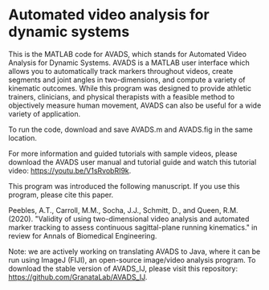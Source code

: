 # Automated video analysis for dynamic systems

This is the MATLAB code for AVADS, which stands for Automated Video Analysis for Dynamic Systems. AVADS is a MATLAB user interface which allows you to automatically track markers throughout videos, create segments and joint angles in two-dimensions, and compute a variety of kinematic outcomes. While this program was designed to provide athletic trainers, clinicians, and physical therapists with a feasible method to objectively measure human movement, AVADS can also be useful for a wide variety of application. 

To run the code, download and save AVADS.m and AVADS.fig in the same location. 

For more information and guided tutorials with sample videos, please download the AVADS user manual and tutorial guide and watch this tutorial video: https://youtu.be/V1sRvobRI9k. 

This program was introduced the following manuscript. If you use this program, please cite this paper. 

Peebles, A.T., Carroll, M.M., Socha, J.J., Schmitt, D., and Queen, R.M. (2020). "Validity of using two-dimensional video analysis and automated marker tracking to assess continuous sagittal-plane running kinematics." in review for Annals of Biomedical Engineering. 

Note: we are actively working on translating AVADS to Java, where it can be run using ImageJ (FIJI), an open-source image/video analysis program. To download the stable version of AVADS_IJ, please visit this repository: https://github.com/GranataLab/AVADS_IJ. 
